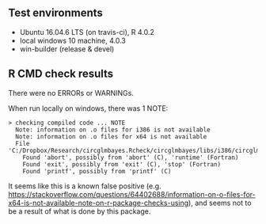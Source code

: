 ## Test environments
* Ubuntu 16.04.6 LTS (on travis-ci), R 4.0.2
* local windows 10 machine, 4.0.3
* win-builder (release & devel)

## R CMD check results
There were no ERRORs or WARNINGs. 

When run locally on windows, there was 1 NOTE:

    > checking compiled code ... NOTE
      Note: information on .o files for i386 is not available
      Note: information on .o files for x64 is not available
      File 'C:/Dropbox/Research/circglmbayes.Rcheck/circglmbayes/libs/i386/circglmbayes.dll':
        Found 'abort', possibly from 'abort' (C), 'runtime' (Fortran)
        Found 'exit', possibly from 'exit' (C), 'stop' (Fortran)
        Found 'printf', possibly from 'printf' (C)

It seems like this is a known false positive (e.g. https://stackoverflow.com/questions/64402688/information-on-o-files-for-x64-is-not-available-note-on-r-package-checks-using), and seems not to be a result of what is done by this package. 
